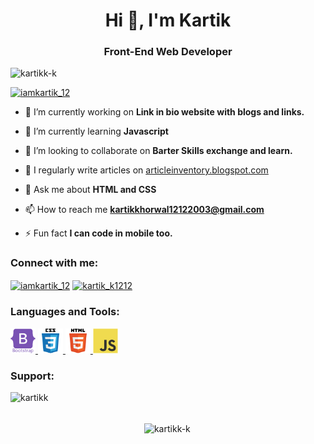 <h1 align="center">Hi 👋, I'm Kartik</h1>
<h3 align="center">Front-End Web Developer</h3>

<p align="left"> <img src="https://komarev.com/ghpvc/?username=kartikk-k&label=Profile%20views&color=0e75b6&style=flat" alt="kartikk-k" /> </p>

<p align="left"> <a href="https://twitter.com/kartik_builds" target="blank"><img src="https://img.shields.io/twitter/follow/iamkartik_12?logo=twitter&style=for-the-badge" alt="iamkartik_12" /></a> </p>

- 🔭 I’m currently working on **Link in bio website with blogs and links.**

- 🌱 I’m currently learning **Javascript**

- 👯 I’m looking to collaborate on **Barter Skills exchange and learn.**

- 📝 I regularly write articles on [articleinventory.blogspot.com](articleinventory.blogspot.com)

- 💬 Ask me about **HTML and CSS**

- 📫 How to reach me **kartikkhorwal12122003@gmail.com**

- ⚡ Fun fact **I can code in mobile too.**

<h3 align="left">Connect with me:</h3>
<p align="left">
<a href="https://twitter.com/iamkartik_12" target="blank"><img align="center" src="https://raw.githubusercontent.com/rahuldkjain/github-profile-readme-generator/master/src/images/icons/Social/twitter.svg" alt="iamkartik_12" height="30" width="40" /></a>
<a href="https://instagram.com/kartik_k1212" target="blank"><img align="center" src="https://raw.githubusercontent.com/rahuldkjain/github-profile-readme-generator/master/src/images/icons/Social/instagram.svg" alt="kartik_k1212" height="30" width="40" /></a>
</p>

<h3 align="left">Languages and Tools:</h3>
<p align="left"> <a href="https://getbootstrap.com" target="_blank"> <img src="https://raw.githubusercontent.com/devicons/devicon/master/icons/bootstrap/bootstrap-plain-wordmark.svg" alt="bootstrap" width="40" height="40"/> </a> <a href="https://www.w3schools.com/css/" target="_blank"> <img src="https://raw.githubusercontent.com/devicons/devicon/master/icons/css3/css3-original-wordmark.svg" alt="css3" width="40" height="40"/> </a> <a href="https://www.w3.org/html/" target="_blank"> <img src="https://raw.githubusercontent.com/devicons/devicon/master/icons/html5/html5-original-wordmark.svg" alt="html5" width="40" height="40"/> </a> <a href="https://developer.mozilla.org/en-US/docs/Web/JavaScript" target="_blank"> <img src="https://raw.githubusercontent.com/devicons/devicon/master/icons/javascript/javascript-original.svg" alt="javascript" width="40" height="40"/> </a> </p>

<h3 align="left">Support:</h3>
<p><a href="https://www.buymeacoffee.com/kartikk"> <img align="left" src="https://cdn.buymeacoffee.com/buttons/v2/default-yellow.png" height="50" width="210" alt="kartikk" /></a></p><br><br>

<p>&nbsp;<img align="center" src="https://github-readme-stats.vercel.app/api?username=kartikk-k&show_icons=true&locale=en" alt="kartikk-k" /></p>
